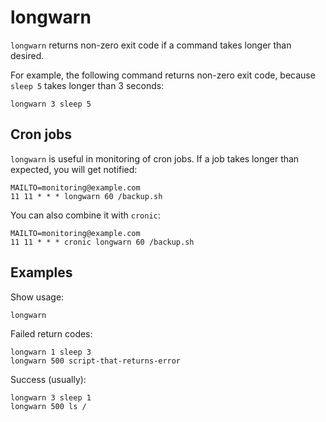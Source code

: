# longwarn
`longwarn` returns non-zero exit code if a command takes longer than desired.

For example, the following command returns non-zero exit code, because `sleep 5` takes longer than 3 seconds:
```shell
longwarn 3 sleep 5
```

## Cron jobs

`longwarn` is useful in monitoring of cron jobs. If a job takes longer than expected, you will get notified:
```shell
MAILTO=monitoring@example.com
11 11 * * * longwarn 60 /backup.sh
```

You can also combine it with `cronic`:
```shell
MAILTO=monitoring@example.com
11 11 * * * cronic longwarn 60 /backup.sh
```

## Examples

Show usage:
```shell
longwarn 
```

Failed return codes:
```shell
longwarn 1 sleep 3
longwarn 500 script-that-returns-error
```

Success (usually):
```shell
longwarn 3 sleep 1
longwarn 500 ls /
```
